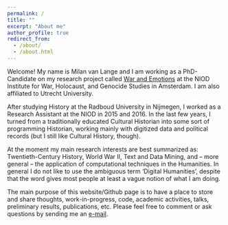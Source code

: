 ```yaml
---
permalink: /
title: ""
excerpt: "About me"
author_profile: true
redirect_from: 
  - /about/
  - /about.html
---
```


Welcome! My name is Milan van Lange and I am working as a PhD-Candidate on my research project called [War and Emotions](https://www.niod.nl/en/projects/war-and-emotions-mining-expressions-emotionality-dutch-political-and-public-language) at the NIOD Institute for War, Holocaust, and Genocide Studies in Amsterdam. I am also affiliated to Utrecht University. 

After studying History at the Radboud University in Nijmegen, I worked as a Research Assistant at the NIOD in 2015 and 2016. In the last few years, I turned from a traditionally educated Cultural Historian into some sort of programming Historian, working mainly with digitized data and political records (but I still like Cultural History, though). 

At the moment my main research interests are best summarized as: Twentieth-Century History, World War II, Text and Data Mining, and – more general – the application of computational techniques in the Humanities. In general I do not like to use the ambiguous term ‘Digital Humanities’, despite that the word gives most people at least a vague notion of what I am doing. 

The main purpose of this website/Github page is to have a place to store and share thoughts, work-in-progress, code, academic activities, talks, preliminary results, publications, etc. Please feel free to comment or ask questions by sending me an [e-mail](mailto:m.van.lange@niod.knaw.nl).
